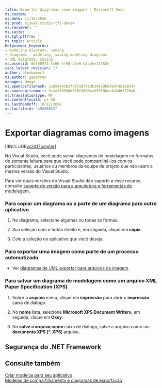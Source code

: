 ```yaml
---
title: Exportar diagramas como imagens | Microsoft Docs
ms.custom: ''
ms.date: 11/15/2016
ms.prod: visual-studio-tfs-dev14
ms.reviewer: ''
ms.suite: ''
ms.tgt_pltfrm: ''
ms.topic: article
helpviewer_keywords:
- modeling diagrams, saving
- diagrams - modeling, saving modeling diagrams
- UML diagrams, saving
ms.assetid: 0df68943-4c60-4f00-b1e8-b1cdee13762e
caps.latest.revision: 17
author: alexhomer1
ms.author: gewarren
manager: douge
ms.openlocfilehash: 2ab54543b2f79728f91d530439b6d8474d158347
ms.sourcegitcommit: 9ceaf69568d61023868ced59108ae4dd46f720ab
ms.translationtype: MT
ms.contentlocale: pt-BR
ms.lasthandoff: 10/12/2018
ms.locfileid: "49266013"
---
```

# <a name="export-diagrams-as-images"></a>Exportar diagramas como imagens
[!INCLUDE[vs2017banner](../includes/vs2017banner.md)]

No Visual Studio, você pode salvar diagramas de modelagem no formatos de somente leitura para que você pode compartilhá-los com os participantes, usuários ou membros da equipe de projeto que não usam a mesma versão do Visual Studio.  
  
 Para ver quais versões do Visual Studio dão suporte a esse recurso, consulte [suporte de versão para a arquitetura e ferramentas de modelagem](../modeling/what-s-new-for-design-in-visual-studio.md#VersionSupport).  
  
### <a name="to-copy-a-diagram-or-part-of-a-diagram-to-another-application"></a>Para copiar um diagrama ou a parte de um diagrama para outro aplicativo  
  
1.  No diagrama, selecione algumas ou todas as formas.  
  
2.  Sua seleção com o botão direito e, em seguida, clique em **cópia**.  
  
3.  Cole a seleção no aplicativo que você deseja.  
  
### <a name="to-export-an-image-as-part-of-an-automated-process"></a>Para exportar uma imagem como parte de um processo automatizado  
  
-   Ver [diagramas de UML exportar para arquivos de imagem](../modeling/export-uml-diagrams-to-image-files.md).  
  
### <a name="to-save-a-modeling-diagram-as-an-xml-paper-specification-xps-file"></a>Para salvar um diagrama de modelagem como um arquivo XML Paper Specification (XPS)  
  
1.  Sobre o **arquivo** menu, clique em **impressão** para abrir o **impressão** caixa de diálogo.  
  
2.  No **nome** lista, selecione **Microsoft XPS Document Writer**e, em seguida, clique em **Okey**.  
  
3.  No **salve o arquivo como** caixa de diálogo, salve o arquivo como um **documento XPS (\*. XPS)** arquivo.  
  
## <a name="net-framework-security"></a>Segurança do .NET Framework  
  
## <a name="see-also"></a>Consulte também  
 [Criar modelos para seu aplicativo](../modeling/create-models-for-your-app.md)   
 [Modelos de compartilhamento e diagramas de exportação](../modeling/share-models-and-exporting-diagrams.md)



